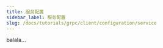 ```yaml
---
title: 服务配置
sidebar_label: 服务配置
slug: /docs/tutorials/grpc/client/configuration/service
---
```

balala...